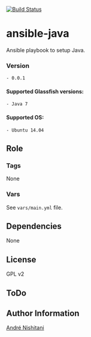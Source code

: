 [![Build Status](https://semaphoreci.com/api/v1/projects/555fb30b-71c7-43c6-90ef-1725e3431d92/500205/badge.svg)](https://semaphoreci.com/anishitani/ansible-java)      

# ansible-java

Ansible playbook to setup Java.

### Version
	- 0.0.1

#### Supported Glassfish versions:
  
	- Java 7

#### Supported OS:

	- Ubuntu 14.04

Role
----

### Tags

None
	
### Vars

See `vars/main.yml` file.

Dependencies
------------

None

License
-------

GPL v2

ToDo
-------


Author Information
------------------

[André Nishitani](https://github.com/anishitani)
